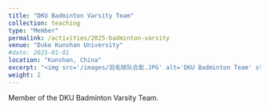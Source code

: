 ```yaml
---
title: "DKU Badminton Varsity Team"
collection: teaching
type: "Member"
permalink: /activities/2025-badminton-varsity
venue: "Duke Kunshan University"
#date: 2025-01-01
location: "Kunshan, China"
excerpt: "<img src='/images/羽毛球队合影.JPG' alt='DKU Badminton Team' style='width:40%;height:auto;'>"
weight: 2
---
```


Member of the DKU Badminton Varsity Team.

